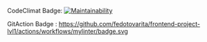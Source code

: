 CodeClimat Badge: [![Maintainability](https://api.codeclimate.com/v1/badges/a99a88d28ad37a79dbf6/maintainability)](https://codeclimate.com/github/codeclimate/codeclimate/maintainability)

GitAction Badge : https://github.com/fedotovarita/frontend-project-lvl1/actions/workflows/mylinter/badge.svg

